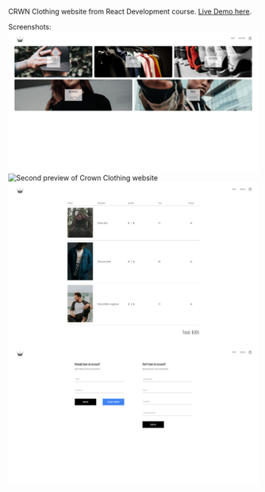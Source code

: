CRWN Clothing website from React Development course. [Live Demo here](https://master--stirring-buttercream-11dce4.netlify.app/).

Screenshots:
![First preview of Crown Clothing website](./design/preview1.png)
![Second preview of Crown Clothing website](./design/preview2.png)
![Third preview of Crown Clothing website](./design/preview3.png)
![Fourth preview of Crown Clothing website](./design/preview4.png)
